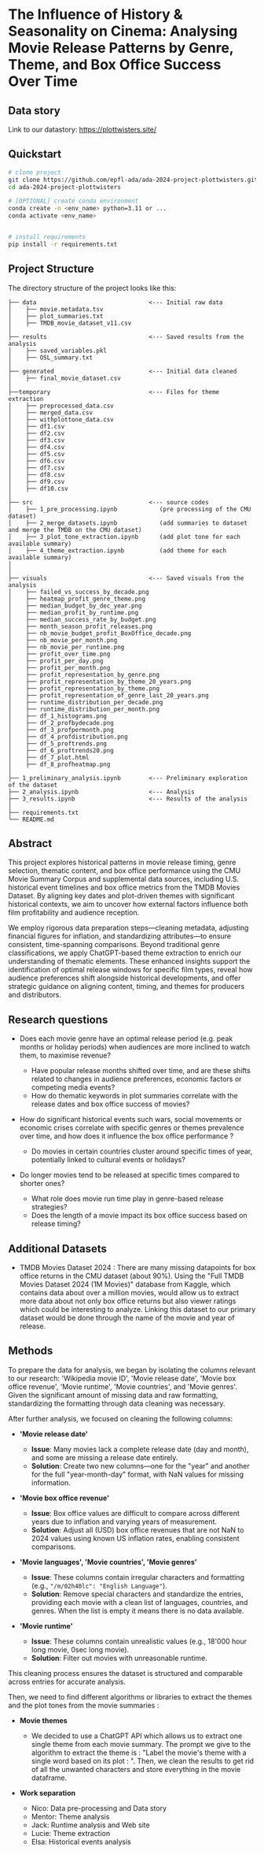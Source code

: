 # The Influence of History & Seasonality on Cinema: Analysing Movie Release Patterns by Genre, Theme, and Box Office Success Over Time

## Data story
Link to our datastory: https://plottwisters.site/

## Quickstart
```bash
# clone project
git clone https://github.com/epfl-ada/ada-2024-project-plottwisters.git
cd ada-2024-project-plottwisters

# [OPTIONAL] create conda environment
conda create -n <env_name> python=3.11 or ...
conda activate <env_name>


# install requirements
pip install -r requirements.txt
```

## Project Structure

The directory structure of the project looks like this:

```
├── data                                <--- Initial raw data
│    ├── movie.metadata.tsv
│    ├── plot_summaries.txt
│    ├── TMDB_movie_dataset_v11.csv
│
├── results                             <--- Saved results from the analysis
│    ├── saved_variables.pkl
│    ├── OSL_summary.txt    
│
├── generated                           <--- Initial data cleaned
│    ├── final_movie_dataset.csv
│
├──temporary                            <--- Files for theme extraction
│    ├── preprocessed_data.csv
│    ├── merged_data.csv
│    ├── withplottone_data.csv
│    ├── df1.csv                      
│    ├── df2.csv
│    ├── df3.csv
│    ├── df4.csv
│    ├── df5.csv
│    ├── df6.csv
│    ├── df7.csv
│    ├── df8.csv
│    ├── df9.csv
│    ├── df10.csv                   
│
├── src                                 <--- source codes
│    ├── 1_pre_processing.ipynb            (pre processing of the CMU dataset)
│    ├── 2_merge_datasets.ipynb            (add summaries to dataset and merge the TMDB on the CMU dataset)
│    ├── 3_plot_tone_extraction.ipynb      (add plot tone for each available summary)
│    ├── 4_theme_extraction.ipynb          (add theme for each available summary)
│
│
├── visuals                             <--- Saved visuals from the analysis
│    ├── failed_vs_success_by_decade.png
│    ├── heatmap_profit_genre_theme.png
│    ├── median_budget_by_dec_year.png
│    ├── median_profit_by_runtime.png
│    ├── median_success_rate_by_budget.png
│    ├── month_season_profit_releases.png
│    ├── nb_movie_budget_profit_BoxOffice_decade.png
│    ├── nb_movie_per_month.png
│    ├── nb_movie_per_runtime.png
│    ├── profit_over_time.png
│    ├── profit_per_day.png
│    ├── profit_per_month.png
│    ├── profit_representation_by_genre.png
│    ├── profit_representation_by_theme_20_years.png
│    ├── profit_representation_by_theme.png
│    ├── profit_representation_of_genre_last_20_years.png
│    ├── runtime_distribution_per_decade.png
│    ├── runtime_distribution_per_month.png
│    ├── df_1_histograms.png
│    ├── df_2_profbydecade.png
│    ├── df_3_profpermonth.png
│    ├── df_4_profdistribution.png
│    ├── df_5_proftrends.png
│    ├── df_6_proftrends20.png
│    ├── df_7_plot.html
│    ├── df_8_profheatmap.png
│
├── 1_preliminary_analysis.ipynb        <--- Preliminary exploration of the dataset
├── 2_analysis.ipynb                    <--- Analysis 
├── 3_results.ipynb                     <--- Results of the analysis
│
├── requirements.txt
└── README.md
```

## Abstract
This project explores historical patterns in movie release timing, genre selection, thematic content, and box office performance using the CMU Movie Summary Corpus and supplemental data sources, including U.S. historical event timelines and box office metrics from the TMDB Movies Dataset. By aligning key dates and plot-driven themes with significant historical contexts, we aim to uncover how external factors influence both film profitability and audience reception.

We employ rigorous data preparation steps—cleaning metadata, adjusting financial figures for inflation, and standardizing attributes—to ensure consistent, time-spanning comparisons. Beyond traditional genre classifications, we apply ChatGPT-based theme extraction to enrich our understanding of thematic elements. These enhanced insights support the identification of optimal release windows for specific film types, reveal how audience preferences shift alongside historical developments, and offer strategic guidance on aligning content, timing, and themes for producers and distributors.

## Research questions
- Does each movie genre have an optimal release period (e.g. peak months or holiday periods) when audiences are more inclined to watch them, to maximise revenue?
  - Have popular release months shifted over time, and are these shifts related to changes in audience preferences, economic factors or competing media events?
  - How do thematic keywords in plot summaries correlate with the release dates and box office success of movies?

- How do significant historical events such wars, social movements or economic crises correlate with specific genres or themes prevalence over time, and how does it influence the box office performance ?
  - Do movies in certain countries cluster around specific times of year, potentially linked to cultural events or holidays?

- Do longer movies tend to be released at specific times compared to shorter ones?
  - What role does movie run time play in genre-based release strategies?
  - Does the length of a movie impact its box office success based on release timing?

## Additional Datasets

- TMDB Movies Dataset 2024 : There are many missing datapoints for box office returns in the CMU dataset (about 90%). Using the "Full TMDB Movies Dataset 2024 (1M Movies)" database from Kaggle, which contains data about over a million movies, would allow us to extract more data about not only box office returns but also viewer ratings which could be interesting to analyze. Linking this dataset to our primary dataset would be done through the name of the movie and year of release. 

## Methods 
To prepare the data for analysis, we began by isolating the columns relevant to our research: 'Wikipedia movie ID', 'Movie release date', 'Movie box office revenue', 'Movie runtime', 'Movie countries', and 'Movie genres'. Given the significant amount of missing data and raw formatting, standardizing the formatting through data cleaning was necessary. 

After further analysis, we focused on cleaning the following columns:
- **'Movie release date'**
  - **Issue**: Many movies lack a complete release date (day and month), and some are missing a release date entirely.
  - **Solution**: Create two new columns—one for the "year" and another for the full "year-month-day" format, with NaN values for missing information.

- **'Movie box office revenue'**
  - **Issue**: Box office values are difficult to compare across different years due to inflation and varying years of measurement.
  - **Solution**: Adjust all (USD) box office revenues that are not NaN to 2024 values using known US inflation rates, enabling consistent comparisons.

- **'Movie languages', 'Movie countries', 'Movie genres'**
  - **Issue**: These columns contain irregular characters and formatting (e.g., `"/m/02h40lc": "English Language"`).
  - **Solution**: Remove special characters and standardize the entries, providing each movie with a clean list of languages, countries, and genres. When the list is empty it means there is no data available.  

- **'Movie runtime'**
  - **Issue**: These columns contain unrealistic values (e.g., 18'000 hour long movie, 0sec long movie).
  - **Solution**: Filter out movies with unreasonable runtime.

This cleaning process ensures the dataset is structured and comparable across entries for accurate analysis.

Then, we need to find different algorithms or libraries to extract the themes and the plot tones from the movie summaries :

- **Movie themes**
  - We decided to use a ChatGPT API which allows us to extract one single theme from each movie summary. The prompt we give to the algorithm to extract the theme is : "Label the movie's theme with a single word based on its plot : ". Then, we clean the results to get rid of all the unwanted characters and store everything in the movie dataframe.

- **Work separation**
  - Nico:   Data pre-processing and Data story
  - Mentor: Theme analysis
  - Jack:   Runtime analysis and Web site 
  - Lucie:  Theme extraction
  - Elsa:   Historical events analysis
